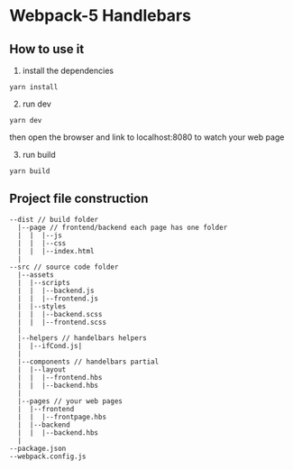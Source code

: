 # Webpack-5 Handlebars

## How to use it

1. install the dependencies
```
yarn install
```
2. run dev
```
yarn dev
```
then open the browser and link to localhost:8080 to watch your web page

3. run build
```
yarn build
```

## Project file construction
```
--dist // build folder
  |--page // frontend/backend each page has one folder
  |  |  |--js
  |  |  |--css
  |  |  |--index.html
  |
--src // source code folder
  |--assets 
  |	 |--scripts
  |  |	|--backend.js
  |  |	|--frontend.js
  |  |--styles
  |  |	|--backend.scss
  |  |	|--frontend.scss
  |
  |--helpers // handelbars helpers
  |  |--ifCond.js|
  |
  |--components // handelbars partial
  |  |--layout
  |  |  |--frontend.hbs
  |  |  |--backend.hbs
  |
  |--pages // your web pages
  |  |--frontend
  |  |  |--frontpage.hbs
  |  |--backend
  |  |  |--backend.hbs
  |
--package.json
--webpack.config.js
```
